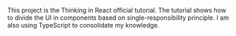 This project is the Thinking in React official tutorial.
The tutorial shows how to divide the UI in components based on single-responsibility principle.
I am also using TypeScript to consolidate my knowledge.
